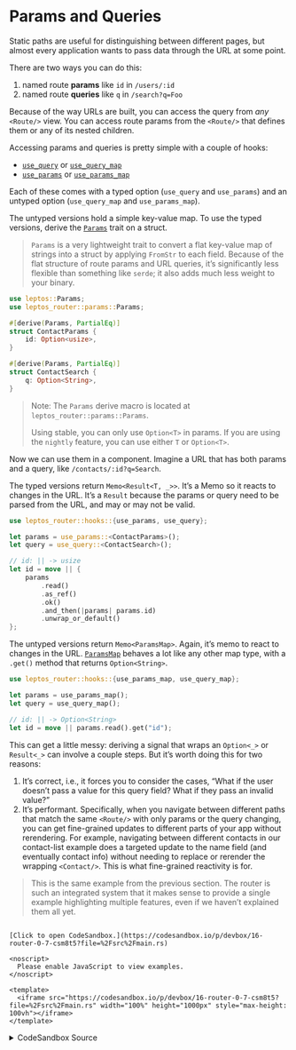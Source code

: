 # Params and Queries

Static paths are useful for distinguishing between different pages, but almost every application wants to pass data through the URL at some point.

There are two ways you can do this:

1. named route **params** like `id` in `/users/:id`
2. named route **queries** like `q` in `/search?q=Foo`

Because of the way URLs are built, you can access the query from _any_ `<Route/>` view. You can access route params from the `<Route/>` that defines them or any of its nested children.

Accessing params and queries is pretty simple with a couple of hooks:

- [`use_query`](https://docs.rs/leptos_router/0.7.0-gamma3/leptos_router/hooks/fn.use_query.html) or [`use_query_map`](https://docs.rs/leptos_router/0.7.0-gamma3/leptos_router/hooks/fn.use_query_map.html)
- [`use_params`](https://docs.rs/leptos_router/0.7.0-gamma3/leptos_router/hooks/fn.use_params.html) or [`use_params_map`](https://docs.rs/leptos_router/0.7.0-gamma3/leptos_router/hooks/fn.use_params_map.html)

Each of these comes with a typed option (`use_query` and `use_params`) and an untyped option (`use_query_map` and `use_params_map`).

The untyped versions hold a simple key-value map. To use the typed versions, derive the [`Params`](https://docs.rs/leptos_router/0.7.0-gamma3/leptos_router/params/trait.Params.html) trait on a struct.

> `Params` is a very lightweight trait to convert a flat key-value map of strings into a struct by applying `FromStr` to each field. Because of the flat structure of route params and URL queries, it’s significantly less flexible than something like `serde`; it also adds much less weight to your binary.

```rust
use leptos::Params;
use leptos_router::params::Params;

#[derive(Params, PartialEq)]
struct ContactParams {
    id: Option<usize>,
}

#[derive(Params, PartialEq)]
struct ContactSearch {
    q: Option<String>,
}
```

> Note: The `Params` derive macro is located at `leptos_router::params::Params`.
>
> Using stable, you can only use `Option<T>` in params. If you are using the `nightly` feature,
> you can use either `T` or `Option<T>`.

Now we can use them in a component. Imagine a URL that has both params and a query, like `/contacts/:id?q=Search`.

The typed versions return `Memo<Result<T, _>>`. It’s a Memo so it reacts to changes in the URL. It’s a `Result` because the params or query need to be parsed from the URL, and may or may not be valid.

```rust
use leptos_router::hooks::{use_params, use_query};

let params = use_params::<ContactParams>();
let query = use_query::<ContactSearch>();

// id: || -> usize
let id = move || {
    params
        .read()
        .as_ref()
        .ok()
        .and_then(|params| params.id)
        .unwrap_or_default()
};
```

The untyped versions return `Memo<ParamsMap>`. Again, it’s memo to react to changes in the URL. [`ParamsMap`](https://docs.rs/leptos_router/0.7.0-gamma3/leptos_router/params/struct.ParamsMap.html) behaves a lot like any other map type, with a `.get()` method that returns `Option<String>`.

```rust
use leptos_router::hooks::{use_params_map, use_query_map};

let params = use_params_map();
let query = use_query_map();

// id: || -> Option<String>
let id = move || params.read().get("id");
```

This can get a little messy: deriving a signal that wraps an `Option<_>` or `Result<_>` can involve a couple steps. But it’s worth doing this for two reasons:

1. It’s correct, i.e., it forces you to consider the cases, “What if the user doesn’t pass a value for this query field? What if they pass an invalid value?”
2. It’s performant. Specifically, when you navigate between different paths that match the same `<Route/>` with only params or the query changing, you can get fine-grained updates to different parts of your app without rerendering. For example, navigating between different contacts in our contact-list example does a targeted update to the name field (and eventually contact info) without needing to replace or rerender the wrapping `<Contact/>`. This is what fine-grained reactivity is for.

> This is the same example from the previous section. The router is such an integrated system that it makes sense to provide a single example highlighting multiple features, even if we haven’t explained them all yet.

```admonish sandbox title="Live example" collapsible=true

[Click to open CodeSandbox.](https://codesandbox.io/p/devbox/16-router-0-7-csm8t5?file=%2Fsrc%2Fmain.rs)

<noscript>
  Please enable JavaScript to view examples.
</noscript>

<template>
  <iframe src="https://codesandbox.io/p/devbox/16-router-0-7-csm8t5?file=%2Fsrc%2Fmain.rs" width="100%" height="1000px" style="max-height: 100vh"></iframe>
</template>

```

<details>
<summary>CodeSandbox Source</summary>

```rust
use leptos::prelude::*;
use leptos_router::components::{Outlet, ParentRoute, Route, Router, Routes, A};
use leptos_router::hooks::use_params_map;
use leptos_router::path;

#[component]
pub fn App() -> impl IntoView {
    view! {
        <Router>
            <h1>"Contact App"</h1>
            // this <nav> will show on every routes,
            // because it's outside the <Routes/>
            // note: we can just use normal <a> tags
            // and the router will use client-side navigation
            <nav>
                <a href="/">"Home"</a>
                <a href="/contacts">"Contacts"</a>
            </nav>
            <main>
                <Routes fallback=|| "Not found.">
                    // / just has an un-nested "Home"
                    <Route path=path!("/") view=|| view! {
                        <h3>"Home"</h3>
                    }/>
                    // /contacts has nested routes
                    <ParentRoute
                        path=path!("/contacts")
                        view=ContactList
                      >
                        // if no id specified, fall back
                        <ParentRoute path=path!(":id") view=ContactInfo>
                            <Route path=path!("") view=|| view! {
                                <div class="tab">
                                    "(Contact Info)"
                                </div>
                            }/>
                            <Route path=path!("conversations") view=|| view! {
                                <div class="tab">
                                    "(Conversations)"
                                </div>
                            }/>
                        </ParentRoute>
                        // if no id specified, fall back
                        <Route path=path!("") view=|| view! {
                            <div class="select-user">
                                "Select a user to view contact info."
                            </div>
                        }/>
                    </ParentRoute>
                </Routes>
            </main>
        </Router>
    }
}

#[component]
fn ContactList() -> impl IntoView {
    view! {
        <div class="contact-list">
            // here's our contact list component itself
            <h3>"Contacts"</h3>
            <div class="contact-list-contacts">
                <A href="alice">"Alice"</A>
                <A href="bob">"Bob"</A>
                <A href="steve">"Steve"</A>
            </div>

            // <Outlet/> will show the nested child route
            // we can position this outlet wherever we want
            // within the layout
            <Outlet/>
        </div>
    }
}

#[component]
fn ContactInfo() -> impl IntoView {
    // we can access the :id param reactively with `use_params_map`
    let params = use_params_map();
    let id = move || params.read().get("id").unwrap_or_default();

    // imagine we're loading data from an API here
    let name = move || match id().as_str() {
        "alice" => "Alice",
        "bob" => "Bob",
        "steve" => "Steve",
        _ => "User not found.",
    };

    view! {
        <h4>{name}</h4>
        <div class="contact-info">
            <div class="tabs">
                <A href="" exact=true>"Contact Info"</A>
                <A href="conversations">"Conversations"</A>
            </div>

            // <Outlet/> here is the tabs that are nested
            // underneath the /contacts/:id route
            <Outlet/>
        </div>
    }
}

fn main() {
    leptos::mount::mount_to_body(App)
}
```

</details>
</preview>
